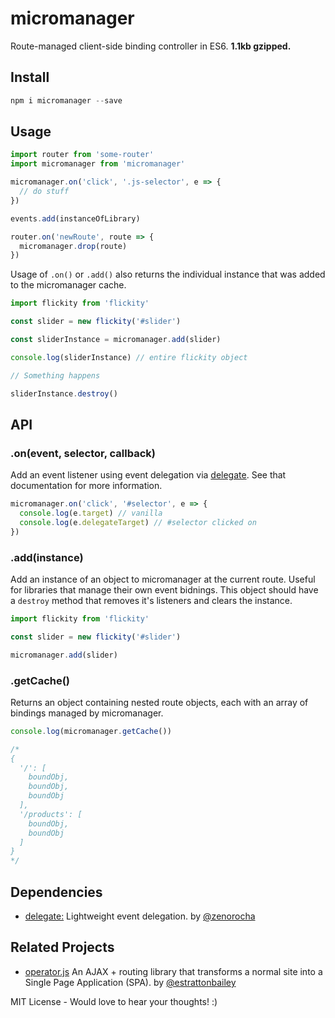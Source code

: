 # micromanager 
Route-managed client-side binding controller in ES6. **1.1kb gzipped.**

## Install 
```javascript
npm i micromanager --save
```

## Usage
```javascript
import router from 'some-router'
import micromanager from 'micromanager'

micromanager.on('click', '.js-selector', e => {
  // do stuff
})

events.add(instanceOfLibrary)

router.on('newRoute', route => {
  micromanager.drop(route)
})
```

Usage of `.on()` or `.add()` also returns the individual instance that was added to the micromanager cache.
```javascript
import flickity from 'flickity'

const slider = new flickity('#slider')

const sliderInstance = micromanager.add(slider)

console.log(sliderInstance) // entire flickity object

// Something happens

sliderInstance.destroy()
```

## API

### .on(event, selector, callback)
Add an event listener using event delegation via [delegate](https://github.com/zenorocha/delegate). See that documentation for more information.
```javascript
micromanager.on('click', '#selector', e => {
  console.log(e.target) // vanilla
  console.log(e.delegateTarget) // #selector clicked on
})
```

### .add(instance)
Add an instance of an object to micromanager at the current route. Useful for libraries that manage their own event bidnings. This object should have a `destroy` method that removes it's listeners and clears the instance.
```javascript
import flickity from 'flickity'

const slider = new flickity('#slider')

micromanager.add(slider)
```

### .getCache()
Returns an object containing nested route objects, each with an array of bindings managed by micromanager.
```javascript
console.log(micromanager.getCache())

/*
{
  '/': [
    boundObj,
    boundObj,
    boundObj
  ],
  '/products': [
    boundObj,
    boundObj
  ]
}
*/
```

## Dependencies
- [delegate:](https://github.com/zenorocha/delegate) Lightweight event delegation. by [@zenorocha](https://github.com/zenorocha)

## Related Projects 
- [operator.js](https://github.com/estrattonbailey/operator.js) An AJAX + routing library that transforms a normal site into a Single Page Application (SPA). by [@estrattonbailey](https://github.com/estrattonbailey)

MIT License - Would love to hear your thoughts! :)
